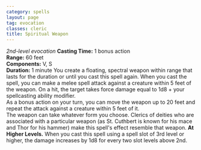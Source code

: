 ```yaml
---
category: spells
layout: page
tag: evocation
classes: cleric
title: Spiritual Weapon 
---
```

_2nd-level evocation_ 
**Casting Time:** 1 bonus action    
**Range:** 60 feet    
**Components:** V, S    
**Duration:** 1 minute 
You create a floating, spectral weapon within range that lasts for the duration or until you cast this spell again. When you cast the spell, you can make a melee spell attack against a creature within 5 feet of the weapon. On a hit, the target takes force damage equal to 1d8 + your spellcasting ability modifier.    
As a bonus action on your turn, you can move the weapon up to 20 feet and repeat the attack against a creature within 5 feet of it.    
The weapon can take whatever form you choose. Clerics of deities who are associated with a particular weapon (as St. Cuthbert is known for his mace and Thor for his hammer) make this spell's effect resemble that weapon. 
**At Higher Levels.** When you cast this spell using a spell slot of 3rd level or higher, the damage increases by 1d8 for every two slot levels above 2nd. 